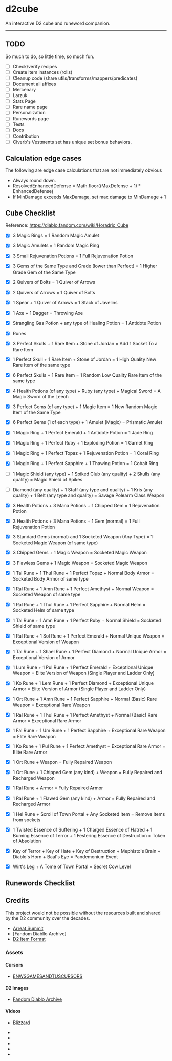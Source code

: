 # d2cube

An interactive D2 cube and runeword companion.

---

## TODO
So much to do, so little time, so much fun.

- [ ] Check/verify recipes
- [ ] Create item instances (rolls)
- [ ] Cleanup code (share utils/transforms/mappers/predicates)
- [ ] Document all affixes
- [ ] Mercenary
- [ ] Larzuk
- [ ] Stats Page
- [ ] Rare name page
- [ ] Personalization
- [ ] Runewords page
- [ ] Tests
- [ ] Docs
- [ ] Contribution
- [ ] Civerb's Vestments set has unique set bonus behaviors.

## Calculation edge cases

The following are edge case calculations that are not immediately obvious
- Always round down.
- ResolvedEnhancedDefense = Math.floor((MaxDefense + 1) * EnhancedDefense)
- If MinDamage exceeds MaxDamage, set max damage to MinDamage + 1

## Cube Checklist

Reference: https://diablo.fandom.com/wiki/Horadric_Cube

- [x] 3 Magic Rings = 1 Random Magic Amulet
- [x] 3 Magic Amulets = 1 Random Magic Ring
- [x] 3 Small Rejuvenation Potions = 1 Full Rejuvenation Potion
- [x] 3 Gems of the Same Type and Grade (lower than Perfect) = 1 Higher Grade Gem of the Same Type
- [x] 2 Quivers of Bolts = 1 Quiver of Arrows
- [x] 2 Quivers of Arrows = 1 Quiver of Bolts
- [x] 1 Spear + 1 Quiver of Arrows = 1 Stack of Javelins
- [x] 1 Axe + 1 Dagger = Throwing Axe
- [x] Strangling Gas Potion + any type of Healing Potion = 1 Antidote Potion
- [x] Runes
- [x] 3 Perfect Skulls + 1 Rare Item + Stone of Jordan = Add 1 Socket To a Rare Item
- [x] 1 Perfect Skull + 1 Rare Item + Stone of Jordan = 1 High Quality New Rare Item of the same type
- [x] 6 Perfect Skulls + 1 Rare Item = 1 Random Low Quality Rare Item of the same type
- [x] 4 Health Potions (of any type) + Ruby (any type) + Magical Sword = A Magic Sword of the Leech
- [x] 3 Perfect Gems (of any type) + 1 Magic Item = 1 New Random Magic Item of the Same Type
- [x] 6 Perfect Gems (1 of each type) + 1 Amulet (Magic) = Prismatic Amulet
- [x] 1 Magic Ring + 1 Perfect Emerald + 1 Antidote Potion = 1 Jade Ring
- [x] 1 Magic Ring + 1 Perfect Ruby + 1 Exploding Potion = 1 Garnet Ring
- [x] 1 Magic Ring + 1 Perfect Topaz + 1 Rejuvenation Potion = 1 Coral Ring
- [x] 1 Magic Ring + 1 Perfect Sapphire + 1 Thawing Potion = 1 Cobalt Ring
- [ ] 1 Magic Shield (any type) + 1 Spiked Club (any quality) + 2 Skulls (any quality) = Magic Shield of Spikes
- [ ] Diamond (any quality) + 1 Staff (any type and quality) + 1 Kris (any quality) + 1 Belt (any type and quality) = Savage Polearm Class Weapon
- [x] 3 Health Potions + 3 Mana Potions + 1 Chipped Gem = 1 Rejuvenation Potion
- [x] 3 Health Potions + 3 Mana Potions + 1 Gem (normal) = 1 Full Rejuvenation Potion
- [x] 3 Standard Gems (normal) and 1 Socketed Weapon (Any Type) = 1 Socketed Magic Weapon (of same type)
- [x] 3 Chipped Gems + 1 Magic Weapon = Socketed Magic Weapon
- [x] 3 Flawless Gems + 1 Magic Weapon = Socketed Magic Weapon
- [x] 1 Tal Rune + 1 Thul Rune + 1 Perfect Topaz + Normal Body Armor = Socketed Body Armor of same type
- [x] 1 Ral Rune + 1 Amn Rune + 1 Perfect Amethyst + Normal Weapon = Socketed Weapon of same type
- [x] 1 Ral Rune + 1 Thul Rune + 1 Perfect Sapphire + Normal Helm = Socketed Helm of same type
- [x] 1 Tal Rune + 1 Amn Rune + 1 Perfect Ruby + Normal Shield = Socketed Shield of same type
- [x] 1 Ral Rune + 1 Sol Rune + 1 Perfect Emerald + Normal Unique Weapon = Exceptional Version of Weapon
- [x] 1 Tal Rune + 1 Shael Rune + 1 Perfect Diamond + Normal Unique Armor = Exceptional Version of Armor
- [x] 1 Lum Rune + 1 Pul Rune + 1 Perfect Emerald + Exceptional Unique Weapon = Elite Version of Weapon (Single Player and Ladder Only)
- [x] 1 Ko Rune + 1 Lem Rune + 1 Perfect Diamond + Exceptional Unique Armor = Elite Version of Armor (Single Player and Ladder Only)
- [x] 1 Ort Rune + 1 Amn Rune + 1 Perfect Sapphire + Normal (Basic) Rare Weapon = Exceptional Rare Weapon
- [x] 1 Ral Rune + 1 Thul Rune + 1 Perfect Amethyst + Normal (Basic) Rare Armor = Exceptional Rare Armor
- [x] 1 Fal Rune + 1 Um Rune + 1 Perfect Sapphire + Exceptional Rare Weapon = Elite Rare Weapon
- [x] 1 Ko Rune + 1 Pul Rune + 1 Perfect Amethyst + Exceptional Rare Armor = Elite Rare Armor
- [x] 1 Ort Rune + Weapon = Fully Repaired Weapon
- [x] 1 Ort Rune + 1 Chipped Gem (any kind) + Weapon = Fully Repaired and Recharged Weapon
- [x] 1 Ral Rune + Armor = Fully Repaired Armor
- [x] 1 Ral Rune + 1 Flawed Gem (any kind) + Armor = Fully Repaired and Recharged Armor
- [x] 1 Hel Rune + Scroll of Town Portal + Any Socketed Item = Remove items from sockets
- [x] 1 Twisted Essence of Suffering + 1 Charged Essence of Hatred + 1 Burning Essence of Terror + 1 Festering Essence of Destruction = Token of Absolution
- [x] Key of Terror + Key of Hate + Key of Destruction + Mephisto's Brain + Diablo's Horn + Baal's Eye = Pandemonium Event
- [x] Wirt's Leg + A Tome of Town Portal = Secret Cow Level


## Runewords Checklist

## Credits

This project would not be possible without the resources built and shared by the D2 community over the decades.

- [Arreat Summit]
- [Fandom Diabllo Archive]
- [D2 Item Format]

### Assets

#### Cursors
- [ENWSGAMESANDTUSCURSORS]

#### D2 Images
- [Fandom Diablo Archive]

#### Videos
- [Blizzard]

<!-- refs -->
- [Arreat Summit]: http://classic.battle.net/diablo2exp/
- [Blizzard]: https://diablo2.blizzard.com/en-us/
- [Fandom Diablo Archive]: https://diablo-archive.fandom.com
- [D2 Item Format]: https://squeek502.github.io/d2itemreader/
- [ENWSGAMESANDTUSCURSORS]: http://www.rw-designer.com/cursor-set/diablo-2-cursor-set-zip
